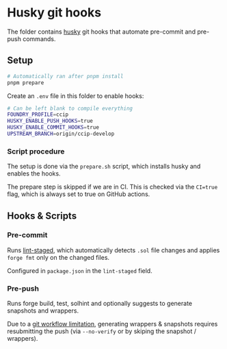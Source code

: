 # Husky git hooks
The folder contains [husky](https://github.com/typicode/husky) git hooks that automate pre-commit and pre-push commands.

## Setup

```sh
# Automatically ran after pnpm install
pnpm prepare
```

Create an `.env` file in this folder to enable hooks:

```sh
# Can be left blank to compile everything
FOUNDRY_PROFILE=ccip
HUSKY_ENABLE_PUSH_HOOKS=true
HUSKY_ENABLE_COMMIT_HOOKS=true
UPSTREAM_BRANCH=origin/ccip-develop
```

### Script procedure

The setup is done via the `prepare.sh` script, which installs husky and enables the hooks.

The prepare step is skipped if we are in CI. This is checked via the `CI=true` flag, which is always set to true on GitHub actions.

## Hooks & Scripts

### Pre-commit
Runs [lint-staged](https://github.com/lint-staged/lint-staged), which automatically detects `.sol` file changes and applies `forge fmt` only on the changed files.

Configured in `package.json` in the `lint-staged` field.

### Pre-push
Runs forge build, test, solhint and optionally suggests to generate snapshots and wrappers.

Due to a [git workflow limitation](https://stackoverflow.com/questions/21334493/git-commit-in-pre-push-hook), generating wrappers & snapshots requires resubmitting the push (via `--no-verify` or by skiping the snapshot / wrappers).
